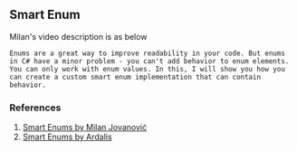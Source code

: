 ## Smart Enum
Milan's video description is as below
```
Enums are a great way to improve readability in your code. But enums in C# have a minor problem - you can't add behavior to enum elements. You can only work with enum values. In this, I will show you how you can create a custom smart enum implementation that can contain behavior.
```

### References
1. [Smart Enums by Milan Jovanović](https://www.youtube.com/watch?v=v6cYTcEfZ8A)
2. [Smart Enums by Ardalis](https://github.com/ardalis/SmartEnum)
